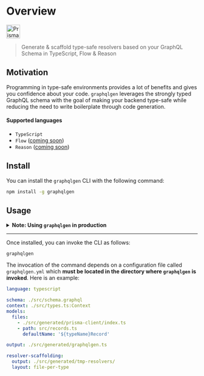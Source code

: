 # Overview

<a href="https://github.com/prisma/graphqlgen"><img src="https://imgur.com/fTa1vMv.png" alt="Prisma" height="36px"></a>

> Generate & scaffold type-safe resolvers based on your GraphQL Schema in TypeScript, Flow & Reason

## Motivation

Programming in type-safe environments provides a lot of benefits and gives you confidence about your code. `graphqlgen` leverages the strongly typed GraphQL schema with the goal of making your backend type-safe while reducing the need to write boilerplate through code generation.

#### Supported languages

- `TypeScript`
- `Flow` ([coming soon](https://github.com/prisma/graphqlgen/issues/130))
- `Reason` ([coming soon](https://github.com/prisma/graphqlgen/issues/130))

## Install

You can install the `graphqlgen` CLI with the following command:

```bash
npm install -g graphqlgen
```

## Usage

<Details><Summary><b>Note: Using <code>graphqlgen</code> in production</b></Summary>
<br />

While `graphqlgen` is ready to be used in production, it's still in active development and there might be breaking changes before it hits 1.0. Most changes will just affect the configuration and generated code layout but not the behaviour of the code itself.

</Details>

---

Once installed, you can invoke the CLI as follows:

```
graphqlgen
```

The invocation of the command depends on a configuration file called `graphqlgen.yml` which **must be located in the directory where `graphqlgen` is invoked**. Here is an example:

```yml
language: typescript

schema: ./src/schema.graphql
context: ./src/types.ts:Context
models:
  files:
    - ./src/generated/prisma-client/index.ts
    - path: src/records.ts
      defaultName: '${typeName}Record'

output: ./src/generated/graphqlgen.ts

resolver-scaffolding:
  output: ./src/generated/tmp-resolvers/
  layout: file-per-type
```
